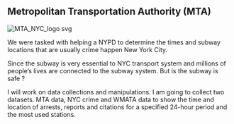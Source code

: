  ## Metropolitan Transportation Authority (MTA)
![MTA_NYC_logo svg](https://user-images.githubusercontent.com/72619886/141008943-9bc7cb37-8a32-4ba9-b056-0e58c51319fc.png)

We were tasked with helping a NYPD to determine the times and subway locations that are usually crime happen New York City.

Since the subway is very essential to NYC transport system and millions of people’s lives are connected to the subway system. But is the subway is safe ?

I will work on data collections and manipulations. I am going to collect two datasets. MTA data, NYC crime and WMATA data to show the time and location of arrests, reports and citations for a specified 24-hour period and the most used stations.

